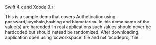 
Swift 4.x and Xcode 9.x

This is a sample demo that covers Authetication using password,keychain,hashing and biometerics. In this demo some of the value(s) are harcoded. In real applications such values should never be hardcoded but should instead be randomized.
After downloading application open using 'xcworkspace' file and not 'xcodeproj' file.
